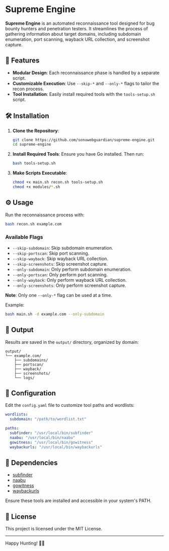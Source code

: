 # Supreme Engine

**Supreme Engine** is an automated reconnaissance tool designed for bug bounty hunters and penetration testers. It streamlines the process of gathering information about target domains, including subdomain enumeration, port scanning, wayback URL collection, and screenshot capture.

## 🚀 Features

- **Modular Design**: Each reconnaissance phase is handled by a separate script.
- **Customizable Execution**: Use `--skip-*` and `--only-*` flags to tailor the recon process.
- **Tool Installation**: Easily install required tools with the `tools-setup.sh` script.

## 🛠️ Installation

1. **Clone the Repository**:
   ```bash
   git clone https://github.com/sonuwebguardian/supreme-engine.git
   cd supreme-engine
   ```

2. **Install Required Tools**:
   Ensure you have Go installed. Then run:
   ```bash
   bash tools-setup.sh
   ```

3. **Make Scripts Executable**:
   ```bash
   chmod +x main.sh recon.sh tools-setup.sh
   chmod +x modules/*.sh
   ```

## ⚙️ Usage

Run the reconnaissance process with:
```bash
bash recon.sh example.com
```

### Available Flags

- `--skip-subdomain`: Skip subdomain enumeration.
- `--skip-portscan`: Skip port scanning.
- `--skip-wayback`: Skip wayback URL collection.
- `--skip-screenshots`: Skip screenshot capture.
- `--only-subdomain`: Only perform subdomain enumeration.
- `--only-portscan`: Only perform port scanning.
- `--only-wayback`: Only perform wayback URL collection.
- `--only-screenshots`: Only perform screenshot capture.

**Note**: Only one `--only-*` flag can be used at a time.

Example:
```bash
bash main.sh -d example.com --only-subdomain
```

## 📁 Output

Results are saved in the `output/` directory, organized by domain:
```
output/
└── example.com/
    ├── subdomains/
    ├── portscan/
    ├── wayback/
    ├── screenshots/
    └── logs/
```

## 📝 Configuration

Edit the `config.yaml` file to customize tool paths and wordlists:
```yaml
wordlists:
  subdomain: "/path/to/wordlist.txt"

paths:
  subfinder: "/usr/local/bin/subfinder"
  naabu: "/usr/local/bin/naabu"
  gowitness: "/usr/local/bin/gowitness"
  waybackurls: "/usr/local/bin/waybackurls"
```

## 📌 Dependencies

- [subfinder](https://github.com/projectdiscovery/subfinder)
- [naabu](https://github.com/projectdiscovery/naabu)
- [gowitness](https://github.com/sensepost/gowitness)
- [waybackurls](https://github.com/tomnomnom/waybackurls)

Ensure these tools are installed and accessible in your system's PATH.

## 📄 License

This project is licensed under the MIT License.

---

Happy Hunting! 🕵️‍♂️
